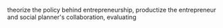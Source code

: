 theorize the policy behind entrepreneurship, productize the entrepreneur and social planner's collaboration, evaluating